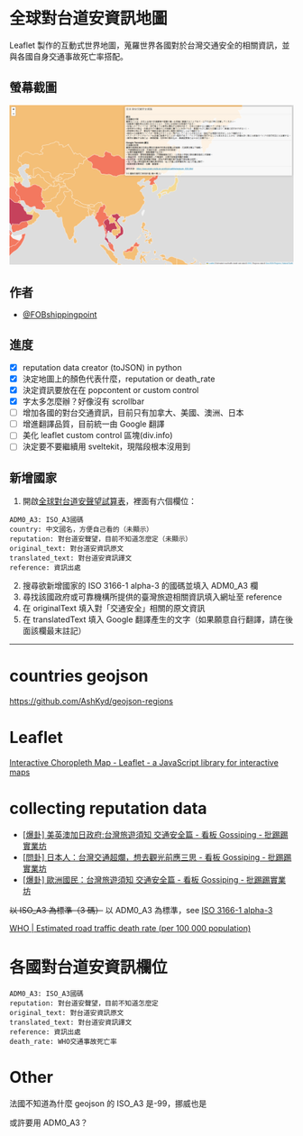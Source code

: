 # 全球對台道安資訊地圖

Leaflet 製作的互動式世界地圖，蒐羅世界各國對於台灣交通安全的相關資訊，並與各國自身交通事故死亡率搭配。

## 螢幕截圖

![map screenshot](/data/screenshots/01.png)

## 作者

- [@FOBshippingpoint](https://www.github.com/FOBshippingpoint)

## 進度

- [x] reputation data creator (toJSON) in python
- [x] 決定地圖上的顏色代表什麼，reputation or death_rate
- [x] 決定資訊要放在在 popcontent or custom control
- [x] 字太多怎麼辦？好像沒有 scrollbar
- [ ] 增加各國的對台交通資訊，目前只有加拿大、美國、澳洲、日本
- [ ] 增進翻譯品質，目前統一由 Google 翻譯
- [ ] 美化 leaflet custom control 區塊(div.info)
- [ ] 決定要不要繼續用 sveltekit，現階段根本沒用到

## 新增國家

1. 開啟[全球對台道安聲望試算表](https://docs.google.com/spreadsheets/d/10wiipUnJaQVOlCr5W_gl_t3MUNgUh6FKS79rZg6ROE0/edit#gid=0)，裡面有六個欄位：

```text
ADM0_A3: ISO_A3國碼
country: 中文國名，方便自己看的（未顯示）
reputation: 對台道安聲望，目前不知道怎麼定（未顯示）
original_text: 對台道安資訊原文
translated_text: 對台道安資訊譯文
reference: 資訊出處
```

2. 搜尋欲新增國家的 ISO 3166-1 alpha-3 的國碼並填入 ADM0_A3 欄
3. 尋找該國政府或可靠機構所提供的臺灣旅遊相關資訊填入網址至 reference
4. 在 originalText 填入對「交通安全」相關的原文資訊
5. 在 translatedText 填入 Google 翻譯產生的文字（如果願意自行翻譯，請在後面該欄最末註記）

---

# countries geojson

https://github.com/AshKyd/geojson-regions

# Leaflet

[Interactive Choropleth Map - Leaflet - a JavaScript library for interactive maps](https://leafletjs.com/examples/choropleth/)

# collecting reputation data

- [[爆卦] 美英澳加日政府:台灣旅遊須知 交通安全篇 - 看板 Gossiping - 批踢踢實業坊](https://www.ptt.cc/bbs/Gossiping/M.1670471598.A.F23.html)
- [[問卦] 日本人：台灣交通超爛，想去觀光前應三思 - 看板 Gossiping - 批踢踢實業坊](https://www.ptt.cc/bbs/Gossiping/M.1637150397.A.2AF.html)
- [[爆卦] 歐洲國民：台灣旅遊須知 交通安全篇 - 看板 Gossiping - 批踢踢實業坊](https://www.ptt.cc/bbs/Gossiping/M.1637150397.A.2AF.html)

~~以 ISO_A3 為標準（3 碼）~~
以 ADM0_A3 為標準，see [ISO 3166-1 alpha-3](https://en.wikipedia.org/wiki/ISO_3166-1_alpha-3)

[WHO | Estimated road traffic death rate (per 100 000 population)](<https://www.who.int/data/gho/data/indicators/indicator-details/GHO/estimated-road-traffic-death-rate-(per-100-000-population)>)

# 各國對台道安資訊欄位

```text
ADM0_A3: ISO_A3國碼
reputation: 對台道安聲望，目前不知道怎麼定
original_text: 對台道安資訊原文
translated_text: 對台道安資訊譯文
reference: 資訊出處
death_rate: WHO交通事故死亡率
```

# Other

法國不知道為什麼 geojson 的 ISO_A3 是-99，挪威也是

或許要用 ADM0_A3？
